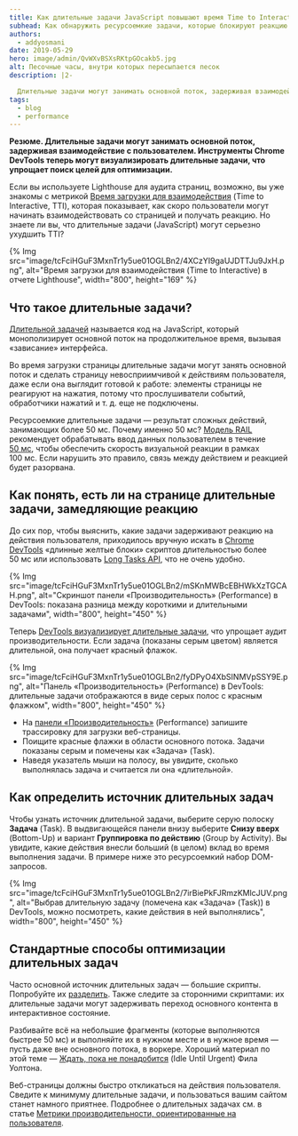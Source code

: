 ```yaml
---
title: Как длительные задачи JavaScript повышают время Time to Interactive
subhead: Как обнаружить ресурсоемкие задачи, которые блокируют реакцию на действия пользователя
authors:
  - addyosmani
date: 2019-05-29
hero: image/admin/QvWXvBSXsRKtpGOcakb5.jpg
alt: Песочные часы, внутри которых пересыпается песок
description: |2-

  Длительные задачи могут занимать основной поток, задерживая взаимодействие с пользователем. Инструменты Chrome DevTools теперь могут визуализировать длительные задачи, что упрощает поиск целей для оптимизации.
tags:
  - blog
  - performance
---
```


**Резюме. Длительные задачи могут занимать основной поток, задерживая взаимодействие с пользователем. Инструменты Chrome DevTools теперь могут визуализировать длительные задачи, что упрощает поиск целей для оптимизации.**

Если вы используете Lighthouse для аудита страниц, возможно, вы уже знакомы с метрикой [Время загрузки для взаимодействия](/tti/) (Time to Interactive, TTI), которая показывает, как скоро пользователи могут начинать взаимодействовать со страницей и получать реакцию. Но знаете ли вы, что длительные задачи (JavaScript) могут серьезно ухудшить TTI?

{% Img src="image/tcFciHGuF3MxnTr1y5ue01OGLBn2/4XCzYI9gaUJDTTJu9JxH.png", alt="Время загрузки для взаимодействия (Time to Interactive) в отчете Lighthouse", width="800", height="169" %}

## Что такое длительные задачи?

[Длительной задачей](https://developer.mozilla.org/docs/Web/API/Long_Tasks_API) называется код на JavaScript, который монополизирует основной поток на продолжительное время, вызывая «зависание» интерфейса.

Во время загрузки страницы длительные задачи могут занять основной поток и сделать страницу невосприимчивой к действиям пользователя, даже если она выглядит готовой к работе: элементы страницы не реагируют на нажатия, потому что прослушиватели событий, обработчики нажатий и т. д. еще не подключены.

Ресурсоемкие длительные задачи — результат сложных действий, занимающих более 50 мс. Почему именно 50 мс? [Модель RAIL](/rail/) рекомендует обрабатывать ввод данных пользователем в течение [50 мс](/rail/#response:-process-events-in-under-50ms), чтобы обеспечить скорость визуальной реакции в рамках 100 мс. Если нарушить это правило, связь между действием и реакцией будет разорвана.

## Как понять, есть ли на странице длительные задачи, замедляющие реакцию

До сих пор, чтобы выяснить, какие задачи задерживают реакцию на действия пользователя, приходилось вручную искать в [Chrome DevTools](https://developer.chrome.com/docs/devtools/) «длинные желтые блоки» скриптов длительностью более 50 мс или использовать [Long Tasks API](https://calendar.perfplanet.com/2017/tracking-cpu-with-long-tasks-api/), что не очень удобно.

{% Img src="image/tcFciHGuF3MxnTr1y5ue01OGLBn2/mSKnMWBcEBHWkXzTGCAH.png", alt="Скриншот панели «Производительность» (Performance) в DevTools: показана разница между короткими и длительными задачами", width="800", height="450" %}

Теперь [DevTools визуализирует длительные задачи](https://developers.google.com/web/updates/2019/03/devtools#longtasks), что упрощает аудит производительности. Если задача (показаны серым цветом) является длительной, она получает красный флажок.

{% Img src="image/tcFciHGuF3MxnTr1y5ue01OGLBn2/fyDPyO4XbSINMVpSSY9E.png", alt="Панель «Производительность» (Performance) в DevTools: длительные задачи отображаются в виде серых полос с красным флажком", width="800", height="450" %}

- На [панели «Производительность»](https://developer.chrome.com/docs/devtools/evaluate-performance/) (Performance) запишите трассировку для загрузки веб-страницы.
- Поищите красные флажки в области основного потока. Задачи показаны серым и помечены как «Задача» (Task).
- Наведя указатель мыши на полосу, вы увидите, сколько выполнялась задача и считается ли она «длительной».

## Как определить источник длительных задач

Чтобы узнать источник длительной задачи, выберите серую полоску **Задача** (Task). В выдвигающейся панели внизу выберите **Снизу вверх** (Bottom-Up) и вариант **Группировка по действию** (Group by Activity). Вы увидите, какие действия внесли больший (в целом) вклад во время выполнения задачи. В примере ниже это ресурсоемкий набор DOM-запросов.

{% Img src="image/tcFciHGuF3MxnTr1y5ue01OGLBn2/7irBiePkFJRmzKMlcJUV.png", alt="Выбрав длительную задачу (помечена как «Задача» (Task)) в DevTools, можно посмотреть, какие действия в ней выполнялись", width="800", height="450" %}

## Стандартные способы оптимизации длительных задач

Часто основной источник длительных задач — большие скрипты. Попробуйте их [разделить](/reduce-javascript-payloads-with-code-splitting). Также следите за сторонними скриптами: их длительные задачи могут задерживать переход основного контента в интерактивное состояние.

Разбивайте всё на небольшие фрагменты (которые выполняются быстрее 50 мс) и выполняйте их в нужном месте и в нужное время — пусть даже вне основного потока, в воркере. Хороший материал по этой теме — [Ждать, пока не понадобится](https://philipwalton.com/articles/idle-until-urgent/) (Idle Until Urgent) Фила Уолтона.

Веб-страницы должны быстро откликаться на действия пользователя. Сведите к минимуму длительные задачи, и пользоваться вашим сайтом станет намного приятнее. Подробнее о длительных задачах см. в статье [Метрики производительности, ориентированные на пользователя](https://developers.google.com/web/fundamentals/performance/user-centric-performance-metrics#tracking_long_tasks).
